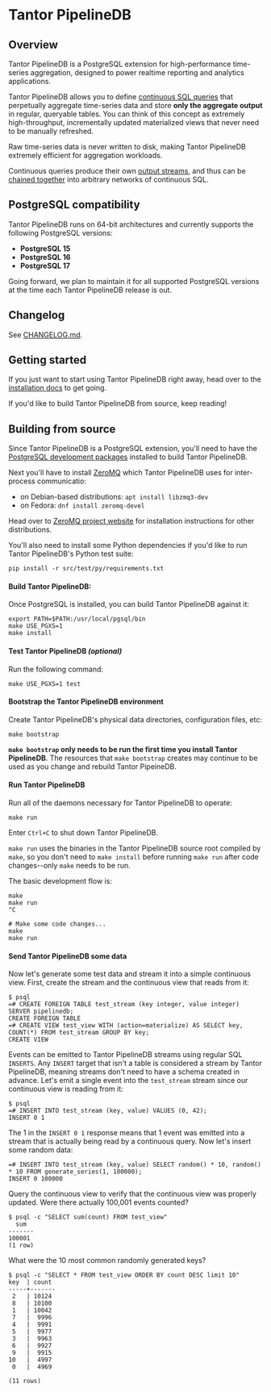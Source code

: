 # Tantor PipelineDB

## Overview

Tantor PipelineDB is a PostgreSQL extension for high-performance time-series aggregation, designed to power realtime reporting and analytics applications.

Tantor PipelineDB allows you to define [continuous SQL queries](https://docs.tantorlabs.ru/pipelinedb/en/current/continuous-views.html) that perpetually aggregate time-series data and store **only the aggregate output** in regular, queryable tables. You can think of this concept as extremely high-throughput, incrementally updated materialized views that never need to be manually refreshed.

Raw time-series data is never written to disk, making Tantor PipelineDB extremely efficient for aggregation workloads.

Continuous queries produce their own [output streams](https://docs.tantorlabs.ru/pipelinedb/en/current/streams.html#output-streams), and thus can be [chained together](https://docs.tantorlabs.ru/pipelinedb/en/current/continuous-transforms.html) into arbitrary networks of continuous SQL.

## PostgreSQL compatibility

Tantor PipelineDB runs on 64-bit architectures and currently supports the following PostgreSQL versions:

* **PostgreSQL 15**
* **PostgreSQL 16**
* **PostgreSQL 17**

Going forward, we plan to maintain it for all supported PostgreSQL versions at the time each Tantor PipelineDB release is out.

## Changelog

See [CHANGELOG.md](CHANGELOG.md).

## Getting started

If you just want to start using Tantor PipelineDB right away, head over to the [installation docs](https://docs.tantorlabs.ru/pipelinedb/en/current/installation.html) to get going.

If you'd like to build Tantor PipelineDB from source, keep reading!

## Building from source

Since Tantor PipelineDB is a PostgreSQL extension, you'll need to have the [PostgreSQL development packages](https://www.postgresql.org/download/) installed to build Tantor PipelineDB.

Next you'll have to install [ZeroMQ](http://zeromq.org/) which Tantor PipelineDB uses for inter-process communicatio:

- on Debian-based distributions: `apt install libzmq3-dev`
- on Fedora: `dnf install zeromq-devel`

Head over to [ZeroMQ project website](https://zeromq.org/download/) for installation instructions for other distributions.

You'll also need to install some Python dependencies if you'd like to run Tantor PipelineDB's Python test suite:

```
pip install -r src/test/py/requirements.txt
```

#### Build Tantor PipelineDB:

Once PostgreSQL is installed, you can build Tantor PipelineDB against it:

```
export PATH=$PATH:/usr/local/pgsql/bin
make USE_PGXS=1
make install
```

#### Test Tantor PipelineDB *(optional)*
Run the following command:

```
make USE_PGXS=1 test
```

#### Bootstrap the Tantor PipelineDB environment
Create Tantor PipelineDB's physical data directories, configuration files, etc:

```
make bootstrap
```

**`make bootstrap` only needs to be run the first time you install Tantor PipelineDB**. The resources that `make bootstrap` creates may continue to be used as you change and rebuild Tantor PipeineDB.


#### Run Tantor PipelineDB
Run all of the daemons necessary for Tantor PipelineDB to operate:

```
make run
```

Enter `Ctrl+C` to shut down Tantor PipelineDB.

`make run` uses the binaries in the Tantor PipelineDB source root compiled by `make`, so you don't need to `make install` before running `make run` after code changes--only `make` needs to be run.

The basic development flow is:

```
make
make run
^C

# Make some code changes...
make
make run
```

#### Send Tantor PipelineDB some data

Now let's generate some test data and stream it into a simple continuous view. First, create the stream and the continuous view that reads from it:

    $ psql
    =# CREATE FOREIGN TABLE test_stream (key integer, value integer) SERVER pipelinedb;
    CREATE FOREIGN TABLE
    =# CREATE VIEW test_view WITH (action=materialize) AS SELECT key, COUNT(*) FROM test_stream GROUP BY key;
    CREATE VIEW

Events can be emitted to Tantor PipelineDB streams using regular SQL `INSERTS`. Any `INSERT` target that isn't a table is considered a stream by Tantor PipelineDB, meaning streams don't need to have a schema created in advance. Let's emit a single event into the `test_stream` stream since our continuous view is reading from it:

    $ psql
    =# INSERT INTO test_stream (key, value) VALUES (0, 42);
    INSERT 0 1

The 1 in the `INSERT 0 1` response means that 1 event was emitted into a stream that is actually being read by a continuous query. Now let's insert some random data:

    =# INSERT INTO test_stream (key, value) SELECT random() * 10, random() * 10 FROM generate_series(1, 100000);
    INSERT 0 100000

Query the continuous view to verify that the continuous view was properly updated. Were there actually 100,001 events counted?

    $ psql -c "SELECT sum(count) FROM test_view"
      sum
    -------
    100001
    (1 row)

What were the 10 most common randomly generated keys?

    $ psql -c "SELECT * FROM test_view ORDER BY count DESC limit 10"
	key  | count 
	-----+-------
	 2   | 10124
	 8   | 10100
	 1   | 10042
	 7   |  9996
	 4   |  9991
	 5   |  9977
	 3   |  9963
	 6   |  9927
	 9   |  9915
	10   |  4997
	 0   |  4969

	(11 rows)
